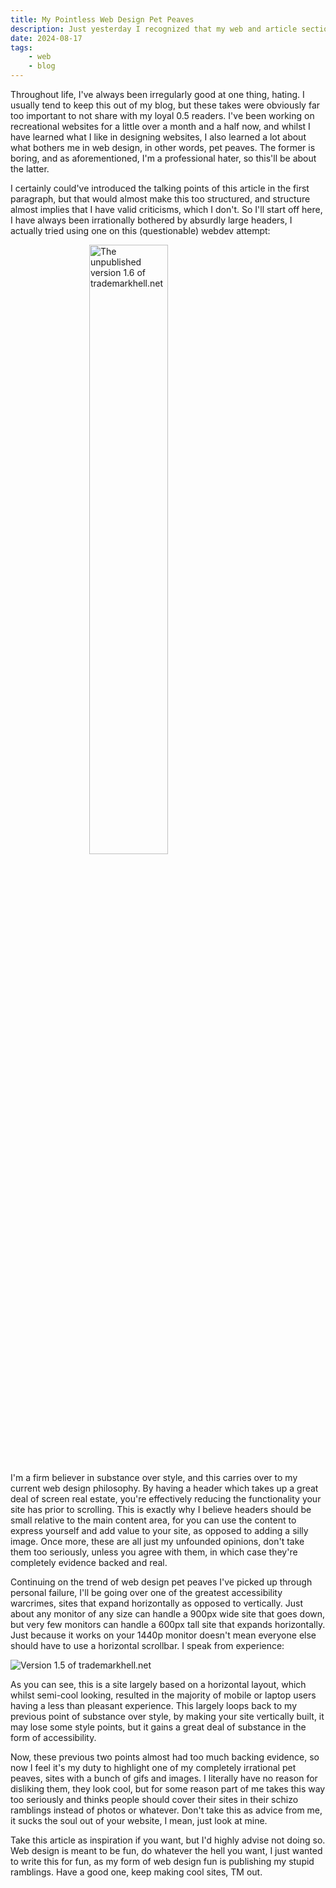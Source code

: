 ```yaml
---
title: My Pointless Web Design Pet Peaves
description: Just yesterday I recognized that my web and article sections were nearly identical, unfortunately, this will be keeping that trend going, as I'll be ranting about web design elements I dislike. This article is solely based on my opinions, and the evidence used is fringe at best. Deeply scientific stuff.
date: 2024-08-17
tags: 
    - web
    - blog
---
```


Throughout life, I've always been irregularly good at one thing, hating. I usually tend to keep this out of my blog, but these takes were obviously far too important to not share with my loyal 0.5 readers. I've been working on recreational websites for a little over a month and a half now, and whilst I have learned what I like in designing websites, I also learned a lot about what bothers me in web design, in other words, pet peaves. The former is boring, and as aforementioned, I'm a professional hater, so this'll be about the latter.

I certainly could've introduced the talking points of this article in the first paragraph, but that would almost make this too structured, and structure almost implies that I have valid criticisms, which I don't. So I'll start off here, I have always been irrationally bothered by absurdly large headers, I actually tried using one on this (questionable) webdev attempt:

<img src="/img/tm16.png" alt=" The unpublished version 1.6 of trademarkhell.net " height="50%" style="display: block; margin: 0 auto"/>

I'm a firm believer in substance over style, and this carries over to my current web design philosophy. By having a header which takes up a great deal of screen real estate, you're effectively reducing the functionality your site has prior to scrolling. This is exactly why I believe headers should be small relative to the main content area, for you can use the content to express yourself and add value to your site, as opposed to adding a silly image. Once more, these are all just my unfounded opinions, don't take them too seriously, unless you  agree with them, in which case they're completely evidence backed and real.

Continuing on the trend of web design pet peaves I've picked up through personal failure, I'll be going over one of the greatest accessibility warcrimes, sites that expand horizontally as opposed to vertically. Just about any monitor of any size can handle a 900px wide site that goes down, but very few monitors can handle a 600px tall site that expands horizontally. Just because it works on your 1440p monitor doesn't mean everyone else should have to use a horizontal scrollbar. I speak from experience: 

<img src="/img/tm152.png" alt="Version 1.5 of trademarkhell.net "  style="display: block; margin: 0 auto"/>

As you can see, this is a site largely based on a horizontal layout, which whilst semi-cool looking, resulted in the majority of mobile or laptop users having a less than pleasant experience. This largely loops back to my previous point of substance over style, by making your site vertically built, it may lose some style points, but it gains a great deal of substance in the form of accessibility.

Now, these previous two points almost had too much backing evidence, so now I feel it's my duty to highlight one of my completely irrational pet peaves, sites with a bunch of gifs and images. I literally have no reason for disliking them, they look cool, but for some reason part of me takes this way too seriously and thinks people should cover their sites in their schizo ramblings instead of photos or whatever. Don't take this as advice from me, it sucks the soul out of your website, I mean, just look at mine. 

Take this article as inspiration if you want, but I'd highly advise not doing so. Web design is meant to be fun, do whatever the hell you want, I just wanted to write this for fun, as my form of web design fun is publishing my stupid ramblings. Have a good one, keep making cool sites, TM out.